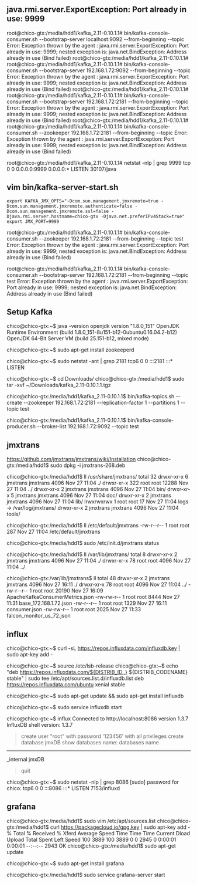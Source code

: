 ## java.rmi.server.ExportException: Port already in use: 9999

root@chico-gtx:/media/hdd1/kafka_2.11-0.10.1.1# bin/kafka-console-consumer.sh --bootstrap-server localhost:9092 --from-beginning --topic
Error: Exception thrown by the agent : java.rmi.server.ExportException: Port already in use: 9999; nested exception is: 
	java.net.BindException: Address already in use (Bind failed)
root@chico-gtx:/media/hdd1/kafka_2.11-0.10.1.1# 
root@chico-gtx:/media/hdd1/kafka_2.11-0.10.1.1# bin/kafka-console-consumer.sh --bootstrap-server 192.168.1.72:9092 --from-beginning --topic
Error: Exception thrown by the agent : java.rmi.server.ExportException: Port already in use: 9999; nested exception is: 
	java.net.BindException: Address already in use (Bind failed)
root@chico-gtx:/media/hdd1/kafka_2.11-0.10.1.1# 
root@chico-gtx:/media/hdd1/kafka_2.11-0.10.1.1# bin/kafka-console-consumer.sh --bootstrap-server 192.168.1.72:2181 --from-beginning --topic
Error: Exception thrown by the agent : java.rmi.server.ExportException: Port already in use: 9999; nested exception is: 
	java.net.BindException: Address already in use (Bind failed)
root@chico-gtx:/media/hdd1/kafka_2.11-0.10.1.1# 
root@chico-gtx:/media/hdd1/kafka_2.11-0.10.1.1# bin/kafka-console-consumer.sh --zookeeper 192.168.1.72:2181 --from-beginning --topic
Error: Exception thrown by the agent : java.rmi.server.ExportException: Port already in use: 9999; nested exception is: 
	java.net.BindException: Address already in use (Bind failed)

root@chico-gtx:/media/hdd1/kafka_2.11-0.10.1.1# netstat -nlp | grep 9999
tcp        0      0 0.0.0.0:9999            0.0.0.0:*               LISTEN      30107/java  

## vim bin/kafka-server-start.sh

```
export KAFKA_JMX_OPTS="-Dcom.sun.management.jmxremote=true -Dcom.sun.management.jmxremote.authenticate=false -Dcom.sun.management.jmxremote.ssl=false -Djava.rmi.server.hostname=chico-gtx -Djava.net.preferIPv4Stack=true"
export JMX_PORT=9999
```

root@chico-gtx:/media/hdd1/kafka_2.11-0.10.1.1# bin/kafka-console-consumer.sh --zookeeper 192.168.1.72:2181 --from-beginning --topic test
Error: Exception thrown by the agent : java.rmi.server.ExportException: Port already in use: 9999; nested exception is: 
	java.net.BindException: Address already in use (Bind failed)

root@chico-gtx:/media/hdd1/kafka_2.11-0.10.1.1# bin/kafka-console-consumer.sh --bootstrap-server 192.168.1.72:2181 --from-beginning --topic test
Error: Exception thrown by the agent : java.rmi.server.ExportException: Port already in use: 9999; nested exception is: 
	java.net.BindException: Address already in use (Bind failed)

## Setup Kafka

chico@chico-gtx:~$ java -version
openjdk version "1.8.0_151"
OpenJDK Runtime Environment (build 1.8.0_151-8u151-b12-0ubuntu0.16.04.2-b12)
OpenJDK 64-Bit Server VM (build 25.151-b12, mixed mode)

chico@chico-gtx:~$ sudo apt-get install zookeeperd

chico@chico-gtx:~$ sudo netstat -ant | grep 2181
tcp6       0      0 :::2181                 :::*                    LISTEN    

chico@chico-gtx:~$ cd Downloads/
chico@chico-gtx:/media/hdd1$ sudo tar -xvf ~/Downloads/kafka_2.11-0.10.1.1.tgz 

chico@chico-gtx:/media/hdd1/kafka_2.11-0.10.1.1$ bin/kafka-topics.sh --create --zookeeper 192.168.1.72:2181 --replication-factor 1 --partitions 1 --topic test

chico@chico-gtx:/media/hdd1/kafka_2.11-0.10.1.1$ bin/kafka-console-producer.sh --broker-list 192.168.1.72:9092 --topic test

## jmxtrans

https://github.com/jmxtrans/jmxtrans/wiki/Installation
chico@chico-gtx:/media/hdd1$ sudo dpkg -i jmxtrans-268.deb 

chico@chico-gtx:/media/hdd1$ ll /usr/share/jmxtrans/
total 32
drwxr-xr-x   6 jmxtrans jmxtrans  4096 Nov 27 11:04 ./
drwxr-xr-x 322 root     root     12288 Nov 27 11:04 ../
drwxr-xr-x   2 jmxtrans jmxtrans  4096 Nov 27 11:04 bin/
drwxr-xr-x   5 jmxtrans jmxtrans  4096 Nov 27 11:04 doc/
drwxr-xr-x   2 jmxtrans jmxtrans  4096 Nov 27 11:04 lib/
lrwxrwxrwx   1 root     root        17 Nov 27 11:04 logs -> /var/log/jmxtrans/
drwxr-xr-x   2 jmxtrans jmxtrans  4096 Nov 27 11:04 tools/

chico@chico-gtx:/media/hdd1$ ll /etc/default/jmxtrans 
-rw-r--r-- 1 root root 287 Nov 27 11:04 /etc/default/jmxtrans

chico@chico-gtx:/media/hdd1$ sudo /etc/init.d/jmxtrans status

chico@chico-gtx:/media/hdd1$ ll /var/lib/jmxtrans/
total 8
drwxr-xr-x  2 jmxtrans jmxtrans 4096 Nov 27 11:04 ./
drwxr-xr-x 78 root     root     4096 Nov 27 11:04 ../

chico@chico-gtx:/var/lib/jmxtrans$ ll
total 48
drwxr-xr-x  2 jmxtrans jmxtrans  4096 Nov 27 16:11 ./
drwxr-xr-x 78 root     root      4096 Nov 27 11:04 ../
-rw-r--r--  1 root     root     20190 Nov 27 16:09 ApacheKafkaConsumerMetrics.json
-rw-rw-r--  1 root     root      8444 Nov 27 11:31 base_172.168.1.72.json
-rw-r--r--  1 root     root      1329 Nov 27 16:11 consumer.json
-rw-rw-r--  1 root     root      2025 Nov 27 11:33 falcon_monitor_us_72.json

## influx

chico@chico-gtx:~$ curl -sL https://repos.influxdata.com/influxdb.key | sudo apt-key add -

chico@chico-gtx:~$ source /etc/lsb-release 
chico@chico-gtx:~$ echo "deb https://repos.influxdata.com/${DISTRIB_ID,,} ${DISTRIB_CODENAME} stable" | sudo tee /etc/apt/sources.list.d/influxdb.list
deb https://repos.influxdata.com/ubuntu xenial stable

chico@chico-gtx:~$ sudo apt-get update && sudo apt-get install influxdb

chico@chico-gtx:~$ sudo service influxdb start

chico@chico-gtx:~$ influx
Connected to http://localhost:8086 version 1.3.7
InfluxDB shell version: 1.3.7
> create user "root" with password '123456' with all privileges
> create database jmxDB
> show databases
name: databases
name
----
_internal
jmxDB
> quit

chico@chico-gtx:~$ sudo netstat -nlp | grep 8086
[sudo] password for chico: 
tcp6       0      0 :::8086                 :::*                    LISTEN      7153/influxd   

## grafana

chico@chico-gtx:/media/hdd1$ sudo vim /etc/apt/sources.list
chico@chico-gtx:/media/hdd1$ curl https://packagecloud.io/gpg.key | sudo apt-key add -
  % Total    % Received % Xferd  Average Speed   Time    Time     Time  Current
                                 Dload  Upload   Total   Spent    Left  Speed
100  3889  100  3889    0     0   2945      0  0:00:01  0:00:01 --:--:--  2943
OK
chico@chico-gtx:/media/hdd1$ sudo apt-get update

chico@chico-gtx:~$ sudo apt-get install grafana

chico@chico-gtx:/media/hdd1$ sudo service grafana-server start

